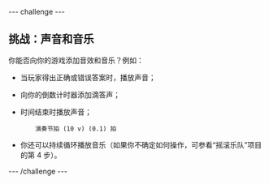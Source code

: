 --- challenge ---
## 挑战：声音和音乐
你能否向你的游戏添加音效和音乐？例如：

+ 当玩家得出正确或错误答案时，播放声音；
+ 向你的倒数计时器添加滴答声；
+ 时间结束时播放声音；

	```blocks
		演奏节拍 (10 v) (0.1) 拍
	```

+ 你还可以持续循环播放音乐（如果你不确定如何操作，可参看“摇滚乐队”项目的第 4 步）。




--- /challenge ---

